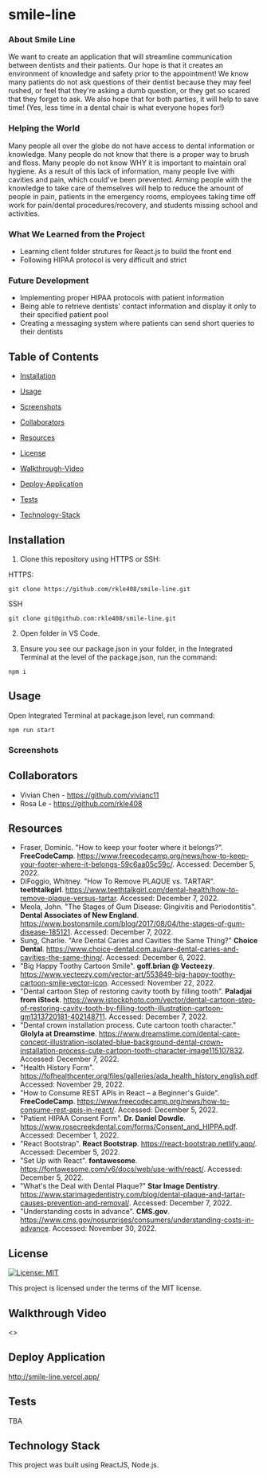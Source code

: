 # smile-line

### About Smile Line

We want to create an application that will streamline communication between dentists and their patients. Our hope is that it creates an environment of knowledge and safety prior to the appointment! We know many patients do not ask questions of their dentist because they may feel rushed, or feel that they're asking a dumb question, or they get so scared that they forget to ask. We also hope that for both parties, it will help to save time! (Yes, less time in a dental chair is what everyone hopes for!)

### Helping the World

Many people all over the globe do not have access to dental information or knowledge. Many people do not know that there is a proper way to brush and floss. Many people do not know WHY it is important to maintain oral hygiene. As a result of this lack of information, many people live with cavities and pain, which could've been prevented. Arming people with the knowledge to take care of themselves will help to reduce the amount of people in pain, patients in the emergency rooms, employees taking time off work for pain/dental procedures/recovery, and students missing school and activities.

### What We Learned from the Project

- Learning client folder strutures for React.js to build the front end
- Following HIPAA protocol is very difficult and strict

### Future Development

- Implementing proper HIPAA protocols with patient information
- Being able to retrieve dentists' contact information and display it only to their specified patient pool
- Creating a messaging system where patients can send short queries to their dentists

## Table of Contents

- [Installation](#installation)

- [Usage](#usage)

- [Screenshots](#screenshots)

- [Collaborators](#collaborators)

- [Resources](#resources)

- [License](#license)

- [Walkthrough-Video](#walkthrough-video)

- [Deploy-Application](#deploy-application)

- [Tests](#tests)

- [Technology-Stack](#technology-stack)

## Installation

1) Clone this repository using HTTPS or SSH:

HTTPS:
````
git clone https://github.com/rkle408/smile-line.git
````

SSH
````
git clone git@github.com:rkle408/smile-line.git
````
2) Open folder in VS Code.

3) Ensure you see our package.json in your folder, in the Integrated Terminal at the level of the package.json, run the command:
````
npm i
````

## Usage

Open Integrated Terminal at package.json level, run command:
````
npm run start
````

### Screenshots


## Collaborators

- Vivian Chen - <https://github.com/vivianc11>
- Rosa Le - <https://github.com/rkle408>

## Resources

- Fraser, Dominic. "How to keep your footer where it belongs?". <b>FreeCodeCamp</b>. <https://www.freecodecamp.org/news/how-to-keep-your-footer-where-it-belongs-59c6aa05c59c/>. Accessed: December 5, 2022.
- DiFoggio, Whitney. "How To Remove PLAQUE vs. TARTAR". <b>teethtalkgirl</b>. <https://www.teethtalkgirl.com/dental-health/how-to-remove-plaque-versus-tartar>. Accessed: December 7, 2022.
- Meola, John. "The Stages of Gum Disease: Gingivitis and Periodontitis". <b>Dental Associates of New England</b>. <https://www.bostonsmile.com/blog/2017/08/04/the-stages-of-gum-disease-185121>. Accessed: December 7, 2022.
- Sung, Charlie. "Are Dental Caries and Cavities the Same Thing?" <b>Choice Dental</b>. <https://www.choice-dental.com.au/are-dental-caries-and-cavities-the-same-thing/>. Accessed: December 6, 2022.
- "Big Happy Toothy Cartoon Smile". <b>goff.brian @ Vecteezy</b>. <https://www.vecteezy.com/vector-art/553849-big-happy-toothy-cartoon-smile-vector-icon>. Accessed: November 22, 2022. 
- "Dental cartoon Step of restoring cavity tooth by filling tooth". <b>Paladjai from iStock</b>. <https://www.istockphoto.com/vector/dental-cartoon-step-of-restoring-cavity-tooth-by-filling-tooth-illustration-cartoon-gm1313720181-402148711>. Accessed: December 7, 2022.
- "Dental crown installation process. Cute cartoon tooth character." <b>Glolyla at Dreamstime</b>. <https://www.dreamstime.com/dental-care-concept-illustration-isolated-blue-background-dental-crown-installation-process-cute-cartoon-tooth-character-image115107832>. Accessed: December 7, 2022.
- "Health History Form". <https://fofhealthcenter.org/files/galleries/ada_health_history_english.pdf>. Accessed: November 29, 2022.
- "How to Consume REST APIs in React – a Beginner's Guide". <b>FreeCodeCamp</b>. <https://www.freecodecamp.org/news/how-to-consume-rest-apis-in-react/>. Accessed: December 5, 2022.
- "Patient HIPAA Consent Form". <b>Dr. Daniel Dowdle</b>. <https://www.rosecreekdental.com/forms/Consent_and_HIPPA.pdf>. Accessed: December 1, 2022.
- "React Bootstrap". <b>React Bootstrap</b>. <https://react-bootstrap.netlify.app/>. Accessed: December 5, 2022.
- "Set Up with React". <b>fontawesome</b>. <https://fontawesome.com/v6/docs/web/use-with/react/>. Accessed: December 5, 2022.
- "What's the Deal with Dental Plaque?" <b>Star Image Dentistry</b>. <https://www.starimagedentistry.com/blog/dental-plaque-and-tartar-causes-prevention-and-removal/>. Accessed: December 7, 2022.
- "Understanding costs in advance". <b>CMS.gov</b>. <https://www.cms.gov/nosurprises/consumers/understanding-costs-in-advance>. Accessed: November 30, 2022.

## License

[![License: MIT](https://img.shields.io/badge/License-MIT-yellow.svg)](https://opensource.org/licenses/MIT)

This project is licensed under the terms of the MIT license.

## Walkthrough Video

<>

## Deploy Application

<http://smile-line.vercel.app/>


## Tests
TBA

## Technology Stack

This project was built using ReactJS, Node.js.